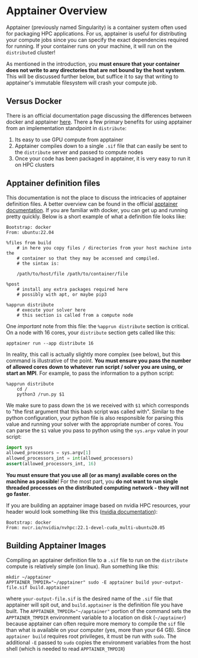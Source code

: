 # Apptainer Overview

Apptainer (previously named Singularity) is a container system often used for packaging HPC applications. For us,
apptainer is useful for distributing your compute jobs since you can specify the exact dependencies required
for running. If your container runs on your machine, it will run on the `distribute`d cluster!

As mentioned in the introduction, you **must ensure that your container does not write to any directories that are not bound by the host
system**. This will be discussed further below, but suffice it to say that writing to apptainer's immutable filesystem
will crash your compute job.

## Versus Docker

There is an official documentation page discussing the differences between docker
and apptainer [here](https://apptainer.org/user-docs/master/singularity_and_docker.html). There a few primary
benefits for using apptainer from an implementation standpoint in `distribute`:

1. Its easy to use GPU compute from apptainer
2. Apptainer compiles down to a single `.sif` file that can easily be sent to the `distribute` server and passed to compute nodes
3. Once your code has been packaged in apptainer, it is very easy to run it on HPC clusters

## Apptainer definition files

This documentation is not the place to discuss the intricacies of apptainer definition files. A better overview can be found in the
official [apptainer documentation](https://apptainer.org/user-docs/master/definition_files.html). If you are familiar with 
docker, you can get up and running pretty quickly. Below is a short example of what a definition file looks like:

```
Bootstrap: docker
From: ubuntu:22.04

%files from build
	# in here you copy files / directories from your host machine into the 
	# container so that they may be accessed and compiled. 
	# the sintax is:

	/path/to/host/file /path/to/container/file

%post
	# install any extra packages required here
	# possibly with apt, or maybe pip3

%apprun distribute
	# execute your solver here
	# this section is called from a compute node
```
One *important* note from this file: the `%apprun distribute` section is critical. On a node 
with 16 cores, your `distribute` section gets called like this:

```
apptainer run --app distribute 16
```

In reality, this call is actually slightly more complex (see below), but this command is illustrative of the point.
**You must ensure you pass the number of allowed cores down to whatever run script / solver you are using, or start an MPI**. 
For example, to pass the information to a python script:

```
%apprun distribute
	cd /
	python3 /run.py $1
```

We make sure to pass down the `16` we received with `$1` which corresponds to "the first argument that this bash script was 
called with". Similar to the python configuration, your python file is also responsible for parsing this value and running 
your solver with the appropriate number of cores. You can parse the `$1` value you pass to python using the `sys.argv` value 
in your script:

```python
import sys
allowed_processors = sys.argv[1]
allowed_processors_int = int(allowed_processors)
assert(allowed_processors_int, 16)
```

**You must ensure that you use all (or as many) available cores on the machine as possible**! For the most part,
you **do not want to run single threaded processes on the distributed computing network - they will not go faster**.

If you are building an apptainer image based on nvidia HPC resources, your header would look something like this 
([nvidia documentation](https://catalog.ngc.nvidia.com/orgs/nvidia/containers/nvhpc)):

```
Bootstrap: docker
From: nvcr.io/nvidia/nvhpc:22.1-devel-cuda_multi-ubuntu20.05
```

## Building Apptainer Images

Compiling an apptainer definition file to a `.sif` file to run on the `distribute` compute is 
relatively simple (on linux). Run something like this:

```
mkdir ~/apptainer
APPTAINER_TMPDIR="~/apptainer" sudo -E apptainer build your-output-file.sif build.apptainer
```

where `your-output-file.sif` is the desired name of the `.sif` file that apptainer will spit out, and `build.apptainer` is the 
definition file you have built. The `APPTAINER_TMPDIR="~/apptainer"` portion of the command sets the `APPTAINER_TMPDIR` environment
variable to a location on disk (`~/apptainer`) because apptainer can often require more memory to compile the `sif` file
than what is available on your computer (yes, more than your 64 GB). Since `apptainer build` requires root privileges, it must be run with `sudo`. The additional
`-E` passed to `sudo` copies the environment variables from the host shell (which is needed to read `APPTAINER_TMPDIR`)
